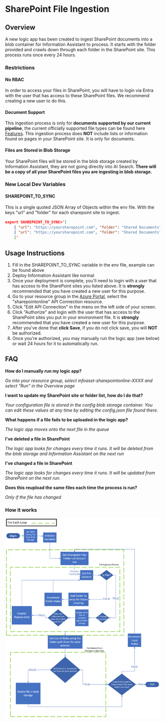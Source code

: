 # SharePoint File Ingestion

## Overview

A new logic app has been created to ingest SharePoint documents into a blob container for Information Assistant to process. It starts with the folder provided and crawls down through each folder in the SharePoint site. This process runs once every 24 hours.

### Restrictions

#### No RBAC
In order to access your files in SharePoint, you will have to login via Entra with the user that has access to these SharePoint files. We recommend creating a new user to do this.

#### Document Support
This ingestion process is only for **documents supported by our current pipeline**, the current officially supported file types can be found here [Features](./features.md#supported-document-types).  This ingestion process does **NOT** include lists or information found on pages in your SharePoint site. It is only for documents.


#### Files are Stored in Blob Storage
Your SharePoint files will be stored in the blob storage created by Information Assistant, they are not going directly into AI Search. **There will be a copy of all your SharePoint files you are ingesting in blob storage.**

### New Local Dev Variables

#### SHAREPOINT_TO_SYNC
This is a single quoted JSON Array of Objects within the env file. With the keys "url" and "folder" for each sharepoint site to ingest.
```JSON
export SHAREPOINT_TO_SYNC='[
    { "url": "https://yoursharepoint.com", "folder": "Shared Documents"},
    { "url": "https://yoursharepoint.com", "folder": "Shared Documents"}
    ]'
```

## Usage Instructions

1. Fill in the SHAREPOINT_TO_SYNC variable in the env file, example can be found above
2. Deploy Information Assistant like normal
3. Once your deployment is complete, you'll need to login with a user that has access to the SharePoint sites you listed above. It is **strongly** recommended that you have created a new user for this purpose.
4. Go to your resource group in the [Azure Portal](https://portal.azure.com/), select the "sharepointonline" API Connection resource.
5. Click "Edit API Connection" in the menu on the left side of your screen.
6. Click "Authorize" and login with the user that has access to the SharePoint sites you put in your environment file. It is **strongly** recommended that you have created a new user for this purpose.
7. After you've done that **click Save**, if you do not click save, you will **NOT** be authorized.
8. Once you're authorized, you may manually run the logic app (see below) or wait 24 hours for it to automatically run.

## FAQ

**How do I manually run my logic app?**

*Go into your resource group, select infoasst-sharepointonline-XXXX and select "Run" in the Overview page*

**I want to update my SharePoint site or folder list, how do I do that?**

*Your configuration file is stored in the config blob storage container. You can edit these values at any time by editing the config.json file found there.*

**What happens if a file fails to be uploaded in the logic app?**

*The logic app moves onto the next file in the queue*

**I've deleted a file in SharePoint**

*The logic app looks for changes every time it runs. It will be deleted from the blob storage and Information Assistant on the next run*

**I've changed a file in SharePoint**

*The logic app looks for changes every time it runs. It will be updated from SharePoint on the next run.*

**Does this reupload the same files each time the process is run?**

*Only if the file has changed*
### How it works

![How does SharePoint Ingestion Work](/docs/images/sharepoint_logic_app_diagram.png)